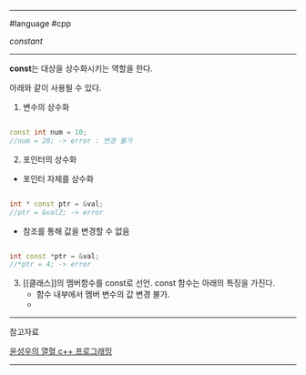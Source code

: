 
---

#language #cpp 

*constant*

---

**const**는 대상을 상수화시키는 역할을 한다.

아래와 같이 사용될 수 있다.

1. 변수의 상수화

```cpp

const int num = 10;
//num = 20; -> error : 변경 불가

```

2. 포인터의 상수화
	
+ 포인터 자체를 상수화

```cpp

int * const ptr = &val;
//ptr = &val2; -> error

```

+ 참조를 통해 값을 변경할 수 없음

```cpp

int const *ptr = &val;
//*ptr = 4; -> error

```

3. [[클래스]]의 멤버함수를 const로 선언. const 함수는 아래의 특징을 가진다.
	+ 함수 내부에서 멤버 변수의 값 변경 불가.
	+ 

---

참고자료

[윤성우의 열혈 c++ 프로그래밍](https://product.kyobobook.co.kr/detail/S000001589147)

---